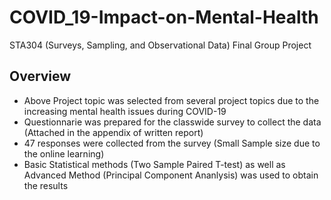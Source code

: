 # COVID_19-Impact-on-Mental-Health
STA304 (Surveys, Sampling, and Observational Data) Final Group Project

## Overview
- Above Project topic was selected from several project topics due to the increasing mental health issues during COVID-19
- Questionnarie was prepared for the classwide survey to collect the data (Attached in the appendix of written report)
- 47 responses were collected from the survey (Small Sample size due to the online learning)
- Basic Statistical methods (Two Sample Paired T-test) as well as Advanced Method (Principal Component Ananlysis) was used to obtain the results




